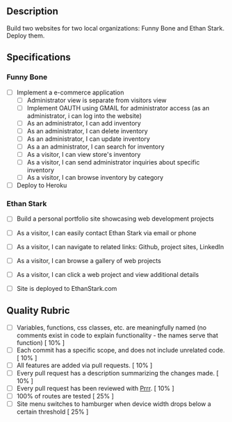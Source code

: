 ## Description

Build two websites for two local organizations: Funny Bone and Ethan Stark.  Deploy them.

## Specifications

### Funny Bone
- [ ] Implement a e-commerce application
  - [ ] Administrator view is separate from visitors view
  - [ ] Implement OAUTH using GMAIL for administrator access (as an administrator, i can log into the website)
  - [ ] As an administrator, I can add inventory
  - [ ] As an administrator, I can delete inventory
  - [ ] As an administrator, I can update inventory
  - [ ] As a an administrator, I can search for inventory
  - [ ] As a visitor, I can view store's inventory
  - [ ] As a visitor, I can send administrator inquiries about specific inventory
  - [ ] As a visitor, I can browse inventory by category
- [ ] Deploy to Heroku

### Ethan Stark
- [ ] Build a personal portfolio site showcasing web development projects
- [ ] As a visitor, I can easily contact Ethan Stark via email or phone
- [ ] As a visitor, I can navigate to related links: Github, project sites, LinkedIn
- [ ] As a visitor, I can browse a gallery of web projects
- [ ] As a visitor, I can click a web project and view additional details
- [ ] Site is deployed to EthanStark.com


## Quality Rubric

- [ ] Variables, functions, css classes, etc. are meaningfully named (no comments exist in code to explain functionality - the names serve that function) [ 10% ]
- [ ] Each commit has a specific scope, and does not include unrelated code. [ 10% ]
- [ ] All features are added via pull requests. [ 10% ]
- [ ] Every pull request has a description summarizing the changes made. [ 10% ]
- [ ] Every pull request has been reviewed with [Prrr](http://prrr.apps.learnersguild.org/). [ 10% ]
- [ ] 100% of routes are tested [ 25% ]
- [ ] Site menu switches to hamburger when device width drops below a certain threshold [ 25% ]
